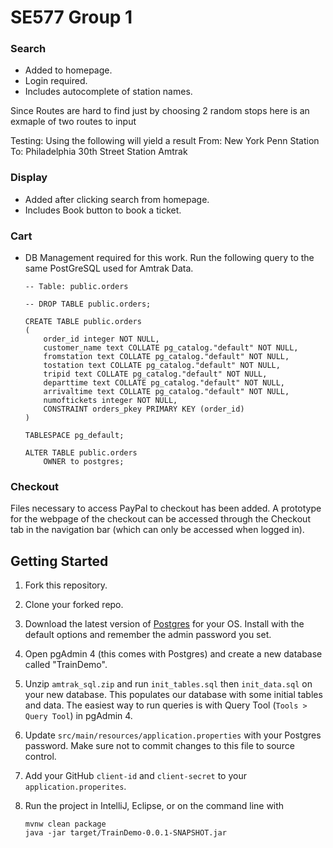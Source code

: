   
# SE577 Group 1
### Search 

 - Added to homepage. 
 - Login required. 
 - Includes autocomplete of station names.
 
  Since Routes are hard to find just by choosing 2 random stops
  here is an exmaple of two routes to input
  
  Testing:
  Using the following will yield a result
  From: New York Penn Station
  To: Philadelphia 30th Street Station Amtrak
  
  

### Display 

 - Added after clicking search from homepage.
 - Includes Book button to book a ticket.

### Cart

 - DB Management required for this work. Run the following query to the same PostGreSQL used for Amtrak Data.

    ```
    -- Table: public.orders

	-- DROP TABLE public.orders;

	CREATE TABLE public.orders
	(
	    order_id integer NOT NULL,
	    customer_name text COLLATE pg_catalog."default" NOT NULL,
	    fromstation text COLLATE pg_catalog."default" NOT NULL,
	    tostation text COLLATE pg_catalog."default" NOT NULL,
	    tripid text COLLATE pg_catalog."default" NOT NULL,
	    departtime text COLLATE pg_catalog."default" NOT NULL,
	    arrivaltime text COLLATE pg_catalog."default" NOT NULL,
	    numoftickets integer NOT NULL,
	    CONSTRAINT orders_pkey PRIMARY KEY (order_id)
	)

	TABLESPACE pg_default;

	ALTER TABLE public.orders
	    OWNER to postgres;
    ```

### Checkout 
Files necessary to access PayPal to checkout has been added. A prototype for the webpage of the checkout can be accessed through the Checkout tab in the navigation bar (which can only be accessed when logged in). 


## Getting Started

1. Fork this repository.

2. Clone your forked repo.

3. Download the latest version of [Postgres](https://www.postgresql.org/download/) for your OS. Install with the default options and remember the admin password you set.

4. Open pgAdmin 4 (this comes with Postgres) and create a new database called "TrainDemo".

5. Unzip `amtrak_sql.zip` and run `init_tables.sql` then `init_data.sql` on your new database. This populates our database with some initial tables and data. The easiest way to run queries is with Query Tool (`Tools > Query Tool`) in pgAdmin 4.

6. Update `src/main/resources/application.properties` with your Postgres password. Make sure not to commit changes to this file to source control.

7. Add your GitHub `client-id` and `client-secret` to your `application.properites`.

8. Run the project in IntelliJ, Eclipse, or on the command line with
    ```
    mvnw clean package
    java -jar target/TrainDemo-0.0.1-SNAPSHOT.jar
    ```
